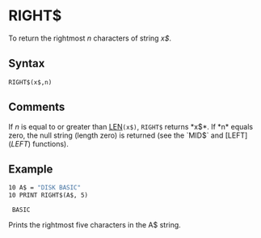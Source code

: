 # RIGHT$

To return the rightmost *n* characters of string *x$*.

## Syntax

`RIGHT$(x$,n)`

## Comments

If *n* is equal to or greater than [LEN](LEN)`(x$)`, `RIGHT$` returns *x$*. If *n* equals zero, the null string (length zero) is returned (see the `MID$` and [LEFT$](LEFT$) functions).

## Example

```vb
10 A$ = "DISK BASIC"
10 PRINT RIGHT$(A$, 5)
```

```text
 BASIC
```

Prints the rightmost five characters in the A$ string.
